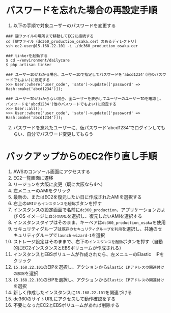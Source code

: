 # パスワードを忘れた場合の再設定手順

1. 以下の手順で対象ユーザーのパスワードを変更する

```
### 鍵ファイルの場所まで移動してEC2に接続する
cd [鍵ファイル（dc360_production_osaka.cer）のあるディレクトリ]
ssh ec2-user@15.168.22.101 -i ./dc360_production_osaka.cer

### tinkerを起動する
$ cd ~/environment/dailycare
$ php artisan tinker

### ユーザーIDがわかる場合、ユーザーIDで指定してパスワードを'abcd1234'(他のパスワードでもよい)に設定する
>>> User::where('user_code', 'sato')->update(['password' => Hash::make('abcd1234')]);

### ユーザーIDがわからない場合、全ユーザーを表示してユーザーのユーザーIDを確認し、パスワードを'abcd1234'(他のパスワードでもよい)に設定する
>>> User::all();
>>> User::where('user_code', 'sato')->update(['password' => Hash::make('abcd1234')]);
```

2. パスワードを忘れたユーザーに、仮パスワード'abcd1234'でログインしてもらい、自分でパスワード変更してもらう


# バックアップからのEC2作り直し手順

1. AWSのコンソール画面にアクセスする
2. EC2一覧画面に遷移
3. リージョンを大阪に変更（既に大阪なら4へ）
4. 左メニューのAMIをクリック
5. 最新の、またはEC2を復元したい日に作成されたAMIを選択する
6. 右上の`AMIからインスタンスを起動`ボタンを押す
7. インスタンスの設定画面で名前に`dc360_production`、アプリケーションおよび OS イメージに`自分のAMI`を選択し、復元したいAMIを選択する
8. インスタンスタイプはそのまま、キーペアは`dc360_production_osaka`を使用
9. セキュリティグループは`既存のセキュリティグループを利用`を選択し、共通のセキュリティグループで`launch-wizard-1`を選択
10. ストレージ設定はそのままで、右下の`インスタンスを起動`ボタンを押す（自動的にEC2インスタンスとEBSボリュームが作成される）
11. インスタンスとEBSボリュームが作成されたら、左メニューのElastic　IPをクリック
12. `15.168.22.101`のEIPを選択し、アクションから`Elastic IPアドレスの関連付けの解除`を選択
13. `15.168.22.101`のEIPを選択し、アクションから`Elastic IPアドレスの関連付け`を選択
14. 新しく作成したインスタンスに`15.168.22.101`を関連づける
15. dc360のサイトURLにアクセスして動作確認をする
16. 不要になったEC2とEBSボリュームがあれば削除する
